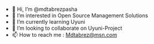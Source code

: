 - 👋 Hi, I’m @mdtabrezpasha
- 👀 I’m interested in Open Source Management Solutions
- 🌱 I’m currently learning Uyuni
- 💞️ I’m looking to collaborate on Uyuni-Project
- 📫 How to reach me : Mdtabrez@msn.com

<!---
mdtabrezpasha/mdtabrezpasha is a ✨ special ✨ repository because its `README.md` (this file) appears on your GitHub profile.
You can click the Preview link to take a look at your changes.
--->

